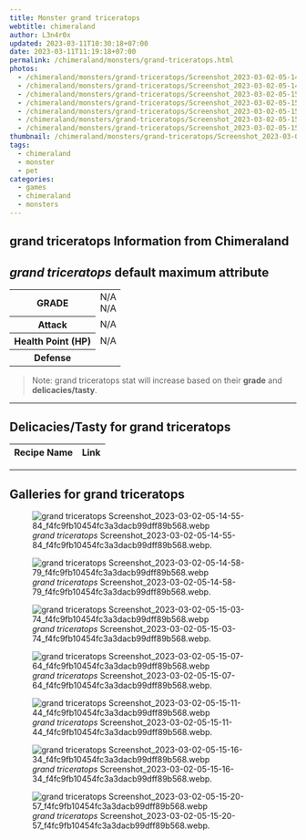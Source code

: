 ```yaml
---
title: Monster grand triceratops
webtitle: chimeraland
author: L3n4r0x
updated: 2023-03-11T10:30:18+07:00
date: 2023-03-11T11:19:18+07:00
permalink: /chimeraland/monsters/grand-triceratops.html
photos:
  - /chimeraland/monsters/grand-triceratops/Screenshot_2023-03-02-05-14-55-84_f4fc9fb10454fc3a3dacb99dff89b568.webp
  - /chimeraland/monsters/grand-triceratops/Screenshot_2023-03-02-05-14-58-79_f4fc9fb10454fc3a3dacb99dff89b568.webp
  - /chimeraland/monsters/grand-triceratops/Screenshot_2023-03-02-05-15-03-74_f4fc9fb10454fc3a3dacb99dff89b568.webp
  - /chimeraland/monsters/grand-triceratops/Screenshot_2023-03-02-05-15-07-64_f4fc9fb10454fc3a3dacb99dff89b568.webp
  - /chimeraland/monsters/grand-triceratops/Screenshot_2023-03-02-05-15-11-44_f4fc9fb10454fc3a3dacb99dff89b568.webp
  - /chimeraland/monsters/grand-triceratops/Screenshot_2023-03-02-05-15-16-34_f4fc9fb10454fc3a3dacb99dff89b568.webp
  - /chimeraland/monsters/grand-triceratops/Screenshot_2023-03-02-05-15-20-57_f4fc9fb10454fc3a3dacb99dff89b568.webp
thumbnail: /chimeraland/monsters/grand-triceratops/Screenshot_2023-03-02-05-14-55-84_f4fc9fb10454fc3a3dacb99dff89b568.webp
tags:
  - chimeraland
  - monster
  - pet
categories:
  - games
  - chimeraland
  - monsters
---
```


<link
  rel="stylesheet"
  href="https://rawcdn.githack.com/dimaslanjaka/Web-Manajemen/870a349/css/bootstrap-5-3-0-alpha3-wrapper.css"
/>
<section id="bootstrap-wrapper">
  <div data-bs-theme="dark">
    <h2>grand triceratops Information from Chimeraland</h2>
    <h2 id="attribute"><i>grand triceratops</i> default maximum attribute</h2>
    <div class="row">
      <div class="col mb-2">
        <div class="card">
          <div class="card-body">
            <table>
              <tr>
                <th>GRADE</th>
                <td>N/A <br />N/A</td>
              </tr>
              <tr>
                <th>Attack</th>
                <td>N/A</td>
              </tr>
              <tr>
                <th>Health Point (HP)</th>
                <td>N/A</td>
              </tr>
              <tr>
                <th>Defense</th>
                <td></td>
              </tr>
            </table>
          </div>
        </div>
      </div>
    </div>
    <blockquote class="bd-callout bd-callout-warning">
      Note: grand triceratops stat will increase based on their <b>grade</b> and
      <b>delicacies/tasty</b>.
    </blockquote>
    <hr />
    <h2 id="delicacies">Delicacies/Tasty for grand triceratops</h2>
    <div class="card">
      <div class="card-body">
        <div class="table-responsive">
          <table class="table table-striped">
            <thead>
              <tr>
                <th>Recipe Name</th>
                <th>Link</th>
              </tr>
            </thead>
            <tbody></tbody>
          </table>
        </div>
      </div>
    </div>
    <hr />
    <div id="gallery">
      <h2>Galleries for grand triceratops</h2>
      <div class="row">
        <div class="col-lg-6 col-12">
          <figure>
            <img
              src="https://www.webmanajemen.com/chimeraland/monsters/grand-triceratops/Screenshot_2023-03-02-05-14-55-84_f4fc9fb10454fc3a3dacb99dff89b568.webp"
              alt="grand triceratops Screenshot_2023-03-02-05-14-55-84_f4fc9fb10454fc3a3dacb99dff89b568.webp"
            />
            <figcaption style="word-wrap: break-word">
              <i>grand triceratops</i>
              Screenshot_2023-03-02-05-14-55-84_f4fc9fb10454fc3a3dacb99dff89b568.webp.
            </figcaption>
          </figure>
        </div>
        <div class="col-lg-6 col-12">
          <figure>
            <img
              src="https://www.webmanajemen.com/chimeraland/monsters/grand-triceratops/Screenshot_2023-03-02-05-14-58-79_f4fc9fb10454fc3a3dacb99dff89b568.webp"
              alt="grand triceratops Screenshot_2023-03-02-05-14-58-79_f4fc9fb10454fc3a3dacb99dff89b568.webp"
            />
            <figcaption style="word-wrap: break-word">
              <i>grand triceratops</i>
              Screenshot_2023-03-02-05-14-58-79_f4fc9fb10454fc3a3dacb99dff89b568.webp.
            </figcaption>
          </figure>
        </div>
        <div class="col-lg-6 col-12">
          <figure>
            <img
              src="https://www.webmanajemen.com/chimeraland/monsters/grand-triceratops/Screenshot_2023-03-02-05-15-03-74_f4fc9fb10454fc3a3dacb99dff89b568.webp"
              alt="grand triceratops Screenshot_2023-03-02-05-15-03-74_f4fc9fb10454fc3a3dacb99dff89b568.webp"
            />
            <figcaption style="word-wrap: break-word">
              <i>grand triceratops</i>
              Screenshot_2023-03-02-05-15-03-74_f4fc9fb10454fc3a3dacb99dff89b568.webp.
            </figcaption>
          </figure>
        </div>
        <div class="col-lg-6 col-12">
          <figure>
            <img
              src="https://www.webmanajemen.com/chimeraland/monsters/grand-triceratops/Screenshot_2023-03-02-05-15-07-64_f4fc9fb10454fc3a3dacb99dff89b568.webp"
              alt="grand triceratops Screenshot_2023-03-02-05-15-07-64_f4fc9fb10454fc3a3dacb99dff89b568.webp"
            />
            <figcaption style="word-wrap: break-word">
              <i>grand triceratops</i>
              Screenshot_2023-03-02-05-15-07-64_f4fc9fb10454fc3a3dacb99dff89b568.webp.
            </figcaption>
          </figure>
        </div>
        <div class="col-lg-6 col-12">
          <figure>
            <img
              src="https://www.webmanajemen.com/chimeraland/monsters/grand-triceratops/Screenshot_2023-03-02-05-15-11-44_f4fc9fb10454fc3a3dacb99dff89b568.webp"
              alt="grand triceratops Screenshot_2023-03-02-05-15-11-44_f4fc9fb10454fc3a3dacb99dff89b568.webp"
            />
            <figcaption style="word-wrap: break-word">
              <i>grand triceratops</i>
              Screenshot_2023-03-02-05-15-11-44_f4fc9fb10454fc3a3dacb99dff89b568.webp.
            </figcaption>
          </figure>
        </div>
        <div class="col-lg-6 col-12">
          <figure>
            <img
              src="https://www.webmanajemen.com/chimeraland/monsters/grand-triceratops/Screenshot_2023-03-02-05-15-16-34_f4fc9fb10454fc3a3dacb99dff89b568.webp"
              alt="grand triceratops Screenshot_2023-03-02-05-15-16-34_f4fc9fb10454fc3a3dacb99dff89b568.webp"
            />
            <figcaption style="word-wrap: break-word">
              <i>grand triceratops</i>
              Screenshot_2023-03-02-05-15-16-34_f4fc9fb10454fc3a3dacb99dff89b568.webp.
            </figcaption>
          </figure>
        </div>
        <div class="col-lg-6 col-12">
          <figure>
            <img
              src="https://www.webmanajemen.com/chimeraland/monsters/grand-triceratops/Screenshot_2023-03-02-05-15-20-57_f4fc9fb10454fc3a3dacb99dff89b568.webp"
              alt="grand triceratops Screenshot_2023-03-02-05-15-20-57_f4fc9fb10454fc3a3dacb99dff89b568.webp"
            />
            <figcaption style="word-wrap: break-word">
              <i>grand triceratops</i>
              Screenshot_2023-03-02-05-15-20-57_f4fc9fb10454fc3a3dacb99dff89b568.webp.
            </figcaption>
          </figure>
        </div>
      </div>
    </div>
  </div>
</section>